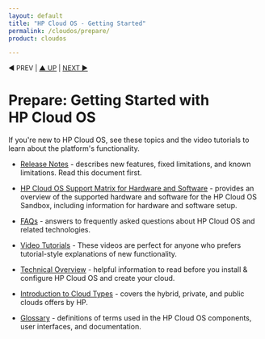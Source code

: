 ```yaml
---
layout: default
title: "HP Cloud OS - Getting Started"
permalink: /cloudos/prepare/
product: cloudos

---
```



<p style="font-size: small;"> &#9664; PREV | <a href="/cloudos/">&#9650; UP</a> | <a href="/cloudos/prepare/supportmatrix/">NEXT &#9654;</a> </p>

# Prepare: Getting Started with <nobr>HP Cloud OS</nobr>

If you're new to HP Cloud OS, see these topics and the video tutorials to learn about the platform's functionality.

* [Release Notes](/cloudos/releasenotes/) - describes new features, fixed limitations, and known limitations.  Read this document first. 

* [HP Cloud OS Support Matrix for Hardware and Software](/cloudos/prepare/supportmatrix/) - provides an overview of the supported hardware and software for the HP Cloud OS Sandbox, including information for hardware and software setup.

* [FAQs](/cloudos/prepare/faqs/) - answers to frequently asked questions about HP Cloud OS and related technologies.

* [Video Tutorials](/cloudos/prepare/videos/) - These videos are perfect for anyone who prefers tutorial-style explanations of new functionality.

* [Technical Overview](/cloudos/prepare/overview/) - helpful information to read before you install &amp; configure HP Cloud OS and create your cloud.

* [Introduction to Cloud Types](/cloudos/prepare/cloudtypes/) - covers the hybrid, private, and public clouds offers by HP.  

* [Glossary](/cloudos/prepare/glossary/) - definitions of terms used in the HP Cloud OS components, user interfaces, and documentation.

